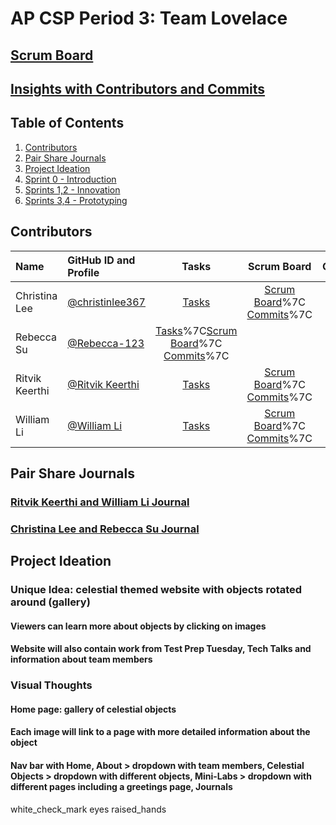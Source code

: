# AP CSP Period 3: Team Lovelace
## [Scrum Board](https://github.com/Rebecca-123/m223_team_lovelace/projects/1)
## [Insights with Contributors and Commits](https://github.com/Rebecca-123/m223_team_lovelace/graphs/contributors)
## Table of Contents
1. [Contributors](https://github.com/Rebecca-123/m223_team_lovelace#contributors)
2. [Pair Share Journals](https://github.com/Rebecca-123/m223_team_lovelace#pair-share-journals)
3. [Project Ideation](https://github.com/Rebecca-123/m223_team_lovelace#project-ideation)
4. [Sprint 0 - Introduction](https://github.com/Rebecca-123/m223_team_lovelace#introduction---sprint-0)
5. [Sprints 1,2 - Innovation](https://github.com/Rebecca-123/m223_team_lovelace#innovation---sprints-12)
6. [Sprints 3,4 - Prototyping](https://github.com/Rebecca-123/m223_team_lovelace#prototyping---sprints-3-4)
## Contributors
| Name | GitHub ID and Profile | Tasks | Scrum Board | Commits |
|:-----|:----------------------|:-----:|:-----------:|:-------:|
| Christina Lee | [@christinlee367](https://github.com/christinlee367) | [Tasks](https://github.com/Rebecca-123/m223_team_lovelace/issues?q=is%3Aissue+assignee%3Achristinlee367) |[Scrum Board](https://github.com/Rebecca-123/m223_team_lovelace/projects/1?card_filter_query=assignee%3Achristinlee367)%7C [Commits](https://github.com/Rebecca-123/m223_team_lovelace/commits?author=christinlee367)%7C
| Rebecca Su | [@Rebecca-123](https://github.com/Rebecca-123) | [Tasks](https://github.com/Rebecca-123/m223_team_lovelace/issues?q=is%3Aissue+assignee%3ARebecca-123)%7C[Scrum Board](https://github.com/Rebecca-123/m223_team_lovelace/projects/1?card_filter_query=assignee%3Arebecca-123)%7C [Commits](https://github.com/Rebecca-123/m223_team_lovelace/commits?author=Rebecca-123)%7C
| Ritvik Keerthi | [@Ritvik Keerthi](https://github.com/Ritvik-Keerthi) | [Tasks](https://github.com/Rebecca-123/m223_team_lovelace/issues?q=is%3Aissue+assignee%3ARitvik-Keerthi) |[Scrum Board](https://github.com/Rebecca-123/m223_team_lovelace/projects/1?card_filter_query=assignee%3Aritvik-keerthi)%7C [Commits](https://github.com/Rebecca-123/m223_team_lovelace/commits?author=Ritvik-Keerthi)%7C
| William Li | [@William Li](https://github.com/3ghin5) | [Tasks](https://github.com/Rebecca-123/m223_team_lovelace/issues?q=is%3Aissue+assignee%3A3ghin5) |[Scrum Board](https://github.com/Rebecca-123/m223_team_lovelace/projects/1?card_filter_query=assignee%3A3ghin5)%7C [Commits](https://github.com/Rebecca-123/m223_team_lovelace/commits?author=3ghin5)%7C
## Pair Share Journals
### [Ritvik Keerthi and William Li Journal](https://docs.google.com/document/d/1yTmP6R16Gsj7J-Nt4jP-sOAtXwmaNLJ-t-T8G6riBp0/edit?usp=sharing)
### [Christina Lee and Rebecca Su Journal](https://docs.google.com/document/d/1rxDS-Su8Yf-JtRhYigMewVp3HRqp1VQKlIGGpcutEeI/edit)
## Project Ideation
### Unique Idea: celestial themed website with objects rotated around (gallery)
#### Viewers can learn more about objects by clicking on images
#### Website will also contain work from Test Prep Tuesday, Tech Talks and information about team members
### Visual Thoughts
#### Home page: gallery of celestial objects
#### Each image will link to a page with more detailed information about the object
#### Nav bar with Home, About > dropdown with team members, Celestial Objects > dropdown with different objects, Mini-Labs > dropdown with different pages including a greetings page, Journals
white_check_mark
eyes
raised_hands





